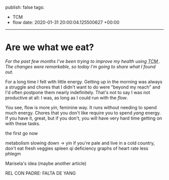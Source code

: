 publish: false
tags:
- TCM
- flow
date: 2020-01-31 20:00:04.125500627 +00:00

---

# Are we what we eat?

_For the past few months I've been trying to improve my health using <abbr title="Traditional Chinese medicine">TCM </abbr>. The changes were remarkable, so today I'm going to share what I found out._

For a long time I felt with little energy. Getting up in the morning was always a struggle and chores that I didn't want to do were "beyond my reach" and I'd often postpone them nearly indefinitely. That's not to say I was not productive at all: I was, as long as I could run with the _flow_.

You see, flow is more _yin_, feminine way. It runs without needing to spend much energy. Chores that you don't like require you to spend _yang_ energy. If you have it, great, but if you don't, you will have very hard time getting on with these tasks.

the first go
now

metabolism slowing down -> yin
if you're pale and live in a cold country, don't eat fresh veggies
spleen qi deficiency
graphs of heart rate
less phlegm

Marisela's idea (maybe another article)


REL CON PADRE: FALTA DE YANG
